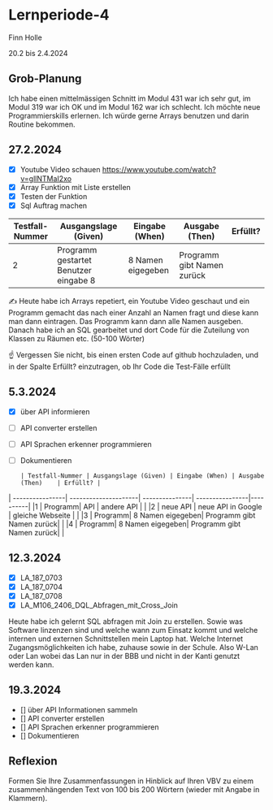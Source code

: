 # Lernperiode-4

Finn Holle

20.2 bis 2.4.2024

## Grob-Planung
Ich habe einen mittelmässigen Schnitt im Modul 431 war ich sehr gut, im Modul 319 war ich OK und im Modul 162 war ich schlecht. Ich möchte neue Programmierskills erlernen.
Ich würde gerne Arrays benutzen und darin Routine bekommen.

## 27.2.2024
- [X] Youtube Video schauen https://www.youtube.com/watch?v=gllNTMaI2xo
- [X] Array Funktion mit Liste erstellen
- [X] Testen der Funktion
- [x] Sql Auftrag machen

| Testfall-Nummer	| Ausgangslage (Given) | Eingabe (When)	| Ausgabe (Then)	| Erfüllt? |
| ----------------| ---------------------| ---------------| ----------------|----------|
|2  | Programm gestartet Benutzer eingabe 8| 8 Namen eigegeben| Programm gibt Namen zurück| |

✍️ Heute habe ich Arrays repetiert, ein Youtube Video geschaut und ein Programm gemacht das nach einer Anzahl an Namen fragt und diese kann man dann eintragen. Das Programm kann dann alle Namen ausgeben. Danach habe ich an SQL gearbeitet und dort Code für die Zuteilung von Klassen zu Räumen etc. 
(50-100 Wörter)

☝️ Vergessen Sie nicht, bis einen ersten Code auf github hochzuladen, und in der Spalte Erfüllt? einzutragen, ob Ihr Code die Test-Fälle erfüllt

## 5.3.2024
- [x] über API informieren
- [ ] API converter erstellen
- [ ] API Sprachen erkenner programmieren
- [ ] Dokumentieren

      | Testfall-Nummer	| Ausgangslage (Given) | Eingabe (When)	| Ausgabe (Then)	| Erfüllt? |
| ----------------| ---------------------| ---------------| ----------------|----------|
|1  | Programm| API | andere API | |
|2  | neue API | neue API in Google | gleiche Webseite | |
|3  | Programm| 8 Namen eigegeben| Programm gibt Namen zurück| |
|4  | Programm| 8 Namen eigegeben| Programm gibt Namen zurück| |



## 12.3.2024
- [x] LA_187_0703
- [x] LA_187_0704
- [x] LA_187_0708
- [x] LA_M106_2406_DQL_Abfragen_mit_Cross_Join

Heute habe ich gelernt SQL abfragen mit Join zu erstellen. Sowie was Software linzenzen sind und welche wann zum Einsatz kommt und welche internen und externen Schnittstellen mein Laptop hat. Welche Internet Zugangsmöglichkeiten ich habe, zuhause sowie in der Schule. Also W-Lan oder Lan wobei das Lan nur in der BBB und nicht in der Kanti genutzt werden kann.

## 19.3.2024
- [] über API Informationen sammeln
- [] API converter erstellen    
- [] API Sprachen erkenner programmieren    
- [] Dokumentieren   
## Reflexion
Formen Sie Ihre Zusammenfassungen in Hinblick auf Ihren VBV zu einem zusammenhängenden Text von 100 bis 200 Wörtern (wieder mit Angabe in Klammern).

